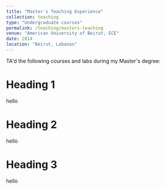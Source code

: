 ```yaml
---
title: "Master's Teaching Experience"
collection: teaching
type: "Undergraduate courses"
permalink: /teaching/masters-teaching
venue: "American University of Beirut, ECE"
date: 2014
location: "Beirut, Lebanon"
---
```


TA'd the following courses and labs during my Master's degree:

Heading 1
======
hello

Heading 2
======
hello

Heading 3
======
hello